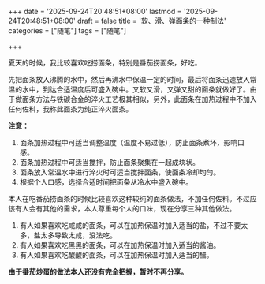 +++
date = '2025-09-24T20:48:51+08:00'
lastmod = '2025-09-24T20:48:51+08:00'
draft = false
title = '软、滑、弹面条的一种制法'
categories = ["随笔"]
tags = ["随笔"]


+++

夏天的时候，我比较喜欢吃捞面条，特别是番茄捞面条，好吃。

先把面条放入沸腾的水中，然后再沸水中保温一定的时间，最后将面条迅速放入常温的水中，到达合适温度后可盛入碗中。又软又滑，又弹又甜的面条就做好了。由于做面条方法与铁碳合金的淬火工艺极其相似，另外，此面条在加热过程中不加入任何佐料，我称此面条为纯正淬火面条。

**注意：** 
1. 面条加热过程中可适当调整温度（温度不易过低），防止面条煮坏，影响口感。
2. 面条加热过程中可适当搅拌，防止面条聚集在一起成块状。
3. 面条放入常温水中进行淬火时可适当搅拌面条，使面条冷却均匀。
4. 根据个人口感，选择合适时间把面条从冷水中盛入碗中。

本人在吃番茄捞面条的时候比较喜欢这种较纯的面条做法，不加任何佐料。不过应该有人会有其他的需求，本人尊重每个人的口味，现在分享三种其他做法。

1. 有人如果喜欢吃咸咸的面条，可以在加热保温时加入适当的盐，不过不要太多，盐太多导致太咸，没法吃。
2. 有人如果喜欢吃黑黑的面条，可以在加热保温时加入适当的酱油。
3. 有人如果喜欢吃酸酸的面条，可以在加热保温时加入适当的醋。

**由于番茄炒蛋的做法本人还没有完全把握，暂时不再分享。** 














